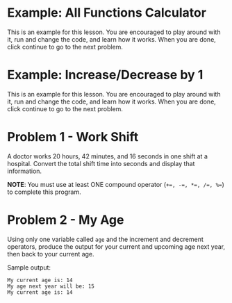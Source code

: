 # Example: All Functions Calculator
This is an example for this lesson. You are encouraged to play around with it, run and change the code, and learn how it works. When you are done, click continue to go to the next problem.

# Example: Increase/Decrease by 1
This is an example for this lesson. You are encouraged to play around with it, run and change the code, and learn how it works. When you are done, click continue to go to the next problem.

# Problem 1 - Work Shift
A doctor works 20 hours, 42 minutes, and 16 seconds in one shift at a hospital. Convert the total shift time into seconds and display that information.

**NOTE**: You must use at least ONE compound operator (`+=, -=, *=, /=, %=`) to complete this program.

# Problem 2 - My Age
Using only one variable called `age` and the increment and decrement operators, produce the output for your current and upcoming age next year, then back to your current age.

Sample output:
```
My current age is: 14
My age next year will be: 15
My current age is: 14
```
